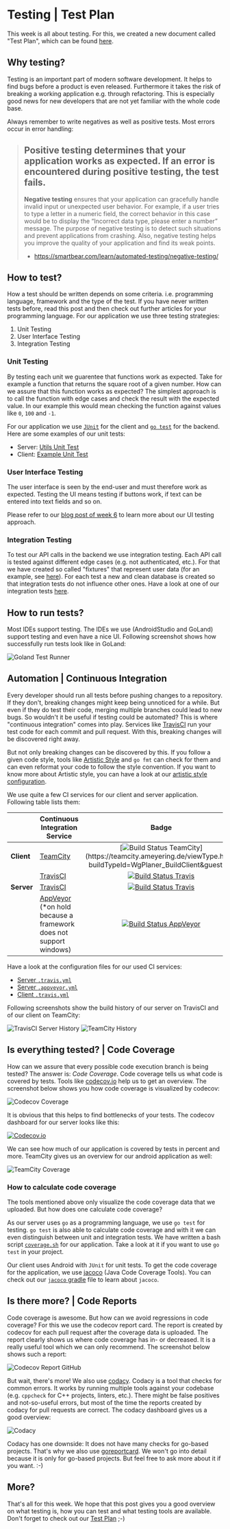 # Testing | Test Plan

This week is all about testing. For this, we created a new document called "Test Plan", which can be found [here](../TestPlan/TestPlan.md).

## Why testing?
Testing is an important part of modern software development. It helps to find bugs before a product is even released.
Furthermore it takes the risk of breaking a working application e.g. through refactoring. This is especially good news 
for new developers that are not yet familiar with the whole code base.

Always remember to write negatives as well as positive tests. Most errors occur in error handling:
> **Positive testing** determines that your application works as expected.
> If an error is encountered during positive testing, the test fails.
> ---
> **Negative testing** ensures that your application can gracefully handle invalid input or unexpected user behavior.
> For example, if a user tries to type a letter in a numeric field, the correct behavior in this case would be to
> display the “Incorrect data type, please enter a number” message. The purpose of negative testing is to detect
> such situations and prevent applications from crashing. Also, negative testing helps you improve the quality of
> your application and find its weak points.
>  - https://smartbear.com/learn/automated-testing/negative-testing/

## How to test?
How a test should be written depends on some criteria. i.e. programming language, framework and the type of the test.
If you have never written tests before, read this post and then check out further articles for your programming language.
For our application we use three testing strategies:
 1. Unit Testing
 2. User Interface Testing
 3. Integration Testing

### Unit Testing
By testing each unit we guarentee that functions work as expected.
Take for example a function that returns the square root of a given number. How can we assure that this function works as expected?
The simplest approach is to call the function with edge cases and check the result with the expected value. In our example this
would mean checking the function against values like `0`, `100` and `-1`.

For our application we use [`JUnit`](https://junit.org/) for the client and [`go test`](https://golang.org/pkg/testing/) 
for the backend. Here are some examples of our unit tests:

 - Server: [Utils Unit Test](https://github.com/WGPlaner/wg_planer_server/blob/master/modules/base/utils_test.go)
 - Client: [Example Unit Test](https://github.com/WGPlaner/wg_planer/blob/master/app/src/test/java/de/ameyering/wgplaner/wgplaner/ExampleUnitTest.java)

### User Interface Testing
The user interface is seen by the end-user and must therefore work as expected. Testing the UI means testing if buttons work, 
if text can be entered into text fields and so on.

Please refer to  our [blog post of week 6](https://wgplanerblog.wordpress.com/2017/11/12/week-6-gherkin-feature-files/)
to learn more about our UI testing approach.

### Integration Testing
To test our API calls in the backend we use integration testing. Each API call is tested against different edge cases (e.g.
not authenticated, etc.). For that we have created so called "fixtures" that represent user data 
(for an example, see [here](https://github.com/WGPlaner/wg_planer_server/blob/master/models/fixtures/user.yml)).
For each test a new and clean database is created so that integration tests do not influence other ones.
Have a look at one of our integration tests [here](https://github.com/WGPlaner/wg_planer_server/blob/master/integrations/group_test.go).

## How to run tests?
Most IDEs support testing. The IDEs we use (AndroidStudio and GoLand) support testing and even have a nice UI.
Following screenshot shows how successfully run tests look like in GoLand:

![Goland Test Runner](./img/codecov/GoLand_TestRunner.png)

## Automation | Continuous Integration
Every developer should run all tests before pushing changes to a repository. 
If they don't, breaking changes might keep being unnoticed for a while. But even if they do test their code, merging multiple
branches could lead to new bugs. So wouldn't it be useful if testing could be automated? This is where "continuous integration" 
comes into play. Services like [TravisCI](http://travis-ci.org/) run your test code for each commit and pull request. With this,
breaking changes will be discovered right away.

But not only breaking changes can be discovered by this. If you follow a given code style, tools like 
[Artistic Style](http://astyle.sourceforge.net/) and `go fmt` can check for them and can even reformat your code to follow 
the style convention. If you want to know more about Artistic style, you can have a look at our 
[artistic style configuration](https://github.com/WGPlaner/wg_planer/blob/master/.astylerc).

We use quite a few CI services for our client and server application. Following table lists them:

|            | Continuous Integration Service                              | Badge |
|------------|-------------------------------------------------------------|:-----:|
| **Client** | [TeamCity](https://teamcity.ameyering.de/viewType.html?buildTypeId=WgPlaner_BuildClient&guest=1) | [![Build Status TeamCity](https://teamcity.ameyering.de/app/rest/builds/buildType:(id:WgPlaner_BuildClient)/statusIcon)](https://teamcity.ameyering.de/viewType.html?buildTypeId=WgPlaner_BuildClient&guest=1) |
|            | [TravisCI](https://travis-ci.org/WGPlaner/wg_planer)        | [![Build Status Travis](https://travis-ci.org/WGPlaner/wg_planer.svg?branch=master)](https://travis-ci.org/WGPlaner/wg_planer) |
| **Server** | [TravisCI](https://travis-ci.org/WGPlaner/wg_planer_server) | [![Build Status Travis](https://travis-ci.org/WGPlaner/wg_planer_server.svg?branch=master)](https://travis-ci.org/WGPlaner/wg_planer_server) |
|            | [AppVeyor](https://www.appveyor.com/docs/) (*on hold because a framework does not support windows) | [![Build Status AppVeyor](https://ci.appveyor.com/api/projects/status/ok5rq84eh6sx8lxd/branch/master?svg=true)](https://ci.appveyor.com/project/archer96/wg-planer-server/branch/master) |

Have a look at the configuration files for our used CI services:

 - [Server `.travis.yml`](https://github.com/WGPlaner/wg_planer_server/blob/master/.travis.yml)
 - [Server `.appveyor.yml`](https://github.com/WGPlaner/wg_planer_server/blob/master/.appveyor.yml)
 - [Client `.travis.yml`](https://github.com/WGPlaner/wg_planer/blob/master/.travis.yml)

Following screenshots show the build history of our server on TravisCI and of our client on TeamCity:

![TravisCI Server History](./img/codecov/TravisCI_Server.png)
![TeamCity History](./img/codecov/TeamCity_History.png)

## Is everything tested? | Code Coverage
How can we assure that every possible code execution branch is being tested? The answer is: *Code Coverage*.
Code coverage tells us what code is covered by tests. Tools like [codecov.io](https://codecov.io/) help us to get an overview.
The screenshot below shows you how code coverage is visualized by codecov:

![Codecov Coverage](./img/codecov/Codecov_coverage.png)

It is obvious that this helps to find bottlenecks of your tests. The codecov dashboard for our server looks like this:

[![Codecov.io](./img/codecov/Codecov_io.png)](https://codecov.io/gh/WGPlaner/wg_planer_server)

We can see how much of our application is covered by tests in percent and more.
TeamCity gives us an overview for our android application as well:

![TeamCity Coverage](./img/codecov/TeamCity_Coverage.png)

### How to calculate code coverage
The tools mentioned above only visualize the code coverage data that we uploaded. But how does one calculate code coverage?

As our server uses `go` as a programming language, we use `go test` for testing.
`go test` is also able to calculate code coverage and with it we can even
distinguish between unit and integration tests. We have written a bash script
[`coverage.sh`](https://github.com/WGPlaner/wg_planer_server/blob/master/scripts/coverage.sh) for our application.
Take a look at it if you want to use `go test` in your project.

Our client uses Android with `JUnit` for unit tests. To get the code coverage for the application, we use
[jacoco](https://en.wikipedia.org/wiki/Java_Code_Coverage_Tools) (Java Code Coverage Tools). 
You can check out our [`jacoco` gradle](https://github.com/WGPlaner/wg_planer/blob/master/app/jacoco.gradle) 
file to learn about `jacoco`.

## Is there more? | Code Reports
Code coverage is awesome. But how can we avoid regressions in code coverage?  For this we use the codecov report card.
The report is created by codecov for each pull request after the coverage data is uploaded. The report clearly shows us
where code coverage has in- or decreased. It is a really useful tool which we can only recommend.
The screenshot below shows such a report:

![Codecov Report GitHub](./img/codecov/Codecov_Report_GitHub.png)

But wait, there's more! We also use [codacy](https://app.codacy.com/). Codacy is a tool that checks for common errors.
It works by running multiple tools against your codebase (e.g. `cppcheck` for C++ projects, linters, etc.). There might
be false positives and not-so-useful errors, but most of the time the reports created by codacy for pull requests are correct.
The codacy dashboard gives us a good overview:

![Codacy](./img/codecov/Codacy.png)

Codacy has one downside: It does not have many checks for go-based projects.
That's why we also use [goreportcard](https://goreportcard.com/report/github.com/wgplaner/wg_planer_server).
We won't go into detail because it is only for go-based projects. But feel free to ask more about it if you want. :-)

## More?
That's all for this week. We hope that this post gives you a good overview on what testing is, 
how you can test and what testing tools are available.
Don't forget to check out our [Test Plan](../TestPlan/TestPlan.md) ;-)

